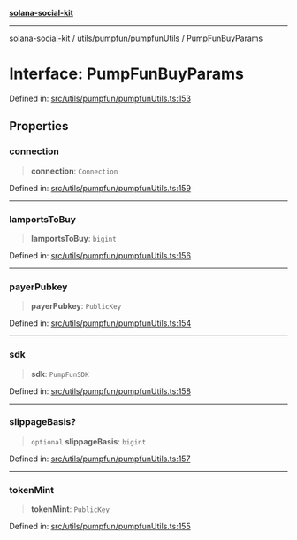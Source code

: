 [**solana-social-kit**](../../../../README.md)

***

[solana-social-kit](../../../../README.md) / [utils/pumpfun/pumpfunUtils](../README.md) / PumpFunBuyParams

# Interface: PumpFunBuyParams

Defined in: [src/utils/pumpfun/pumpfunUtils.ts:153](https://github.com/SendArcade/solana-social-starter/blob/03568260ca96ed63f77049843c721de1cb011893/src/utils/pumpfun/pumpfunUtils.ts#L153)

## Properties

### connection

> **connection**: `Connection`

Defined in: [src/utils/pumpfun/pumpfunUtils.ts:159](https://github.com/SendArcade/solana-social-starter/blob/03568260ca96ed63f77049843c721de1cb011893/src/utils/pumpfun/pumpfunUtils.ts#L159)

***

### lamportsToBuy

> **lamportsToBuy**: `bigint`

Defined in: [src/utils/pumpfun/pumpfunUtils.ts:156](https://github.com/SendArcade/solana-social-starter/blob/03568260ca96ed63f77049843c721de1cb011893/src/utils/pumpfun/pumpfunUtils.ts#L156)

***

### payerPubkey

> **payerPubkey**: `PublicKey`

Defined in: [src/utils/pumpfun/pumpfunUtils.ts:154](https://github.com/SendArcade/solana-social-starter/blob/03568260ca96ed63f77049843c721de1cb011893/src/utils/pumpfun/pumpfunUtils.ts#L154)

***

### sdk

> **sdk**: `PumpFunSDK`

Defined in: [src/utils/pumpfun/pumpfunUtils.ts:158](https://github.com/SendArcade/solana-social-starter/blob/03568260ca96ed63f77049843c721de1cb011893/src/utils/pumpfun/pumpfunUtils.ts#L158)

***

### slippageBasis?

> `optional` **slippageBasis**: `bigint`

Defined in: [src/utils/pumpfun/pumpfunUtils.ts:157](https://github.com/SendArcade/solana-social-starter/blob/03568260ca96ed63f77049843c721de1cb011893/src/utils/pumpfun/pumpfunUtils.ts#L157)

***

### tokenMint

> **tokenMint**: `PublicKey`

Defined in: [src/utils/pumpfun/pumpfunUtils.ts:155](https://github.com/SendArcade/solana-social-starter/blob/03568260ca96ed63f77049843c721de1cb011893/src/utils/pumpfun/pumpfunUtils.ts#L155)
